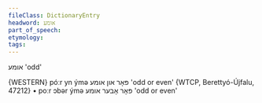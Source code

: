 ```yaml
---
fileClass: DictionaryEntry
headword: אומע
part_of_speech: 
etymology: 
tags: 
---
```

אומע
'odd'

{WESTERN}
póːr yn ýmə פּאָר און אומע 'odd or even' {WTCP, Berettyó-Újfalu, 47212}
	•	poːr ɔbər ýmə פּאָר אָבער אומע  'odd or even'

